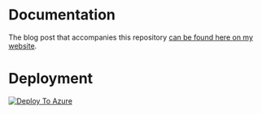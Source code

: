 # Documentation

The blog post that accompanies this repository [can be found here on my website](https://benalexkeen.com/deploying-streamlit-applications-with-azure-app-services/).

# Deployment

[![Deploy To Azure](https://aka.ms/deploytoazurebutton)](https://portal.azure.com/#create/Microsoft.Template/uri/https%3A%2F%2Fraw.githubusercontent.com%2FNas-Ro%2Fstreamlite%2Fmain%2Fazuredeploy.json)
